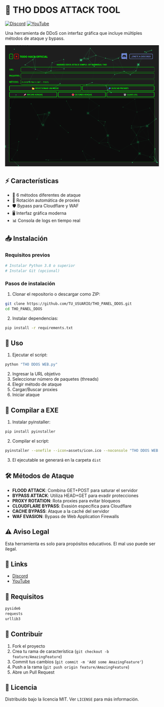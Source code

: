 # 🚀 THO DDOS ATTACK TOOL

[![Discord](https://img.shields.io/discord/123456789?color=7289da&label=Discord&logo=discord&logoColor=ffffff)](https://discord.gg/4svwzsy3UP)
[![YouTube](https://img.shields.io/badge/YouTube-FF0000?style=flat&logo=youtube&logoColor=white)](TU_LINK_DE_YOUTUBE)

Una herramienta de DDoS con interfaz gráfica que incluye múltiples métodos de ataque y bypass.

![Preview](assets/preview.png)

## ⚡ Características

- 🎯 6 métodos diferentes de ataque
- 🔄 Rotación automática de proxies
- 🛡️ Bypass para Cloudflare y WAF
- 🖥️ Interfaz gráfica moderna
- 📊 Consola de logs en tiempo real

## 📥 Instalación

### Requisitos previos

```bash
# Instalar Python 3.8 o superior
# Instalar Git (opcional)
```

### Pasos de instalación

1. Clonar el repositorio o descargar como ZIP:
```bash
git clone https://github.com/TU_USUARIO/THO_PANEL_DDOS.git
cd THO_PANEL_DDOS
```

2. Instalar dependencias:
```bash
pip install -r requirements.txt
```

## 🚀 Uso

1. Ejecutar el script:
```bash
python "THO DDOS WEB.py"
```

2. Ingresar la URL objetivo
3. Seleccionar número de paquetes (threads)
4. Elegir método de ataque
5. Cargar/Buscar proxies
6. Iniciar ataque

## 🔨 Compilar a EXE

1. Instalar pyinstaller:
```bash
pip install pyinstaller
```

2. Compilar el script:
```bash
pyinstaller --onefile --icon=assets/icon.ico --noconsole "THO DDOS WEB.py"
```

3. El ejecutable se generará en la carpeta `dist`

## 🛠️ Métodos de Ataque

- **FLOOD ATTACK**: Combina GET+POST para saturar el servidor
- **BYPASS ATTACK**: Utiliza HEAD+GET para evadir protecciones
- **PROXY ROTATION**: Rota proxies para evitar bloqueos
- **CLOUDFLARE BYPASS**: Evasión específica para Cloudflare
- **CACHE BYPASS**: Ataque a la caché del servidor
- **WAF EVASION**: Bypass de Web Application Firewalls

## ⚠️ Aviso Legal

Esta herramienta es solo para propósitos educativos. El mal uso puede ser ilegal.

## 🔗 Links

- [Discord](https://discord.gg/4svwzsy3UP)
- [YouTube](TU_LINK_DE_YOUTUBE)

## 📝 Requisitos

```txt
pyside6
requests
urllib3
```

## 🤝 Contribuir

1. Fork el proyecto
2. Crea tu rama de característica (`git checkout -b feature/AmazingFeature`)
3. Commit tus cambios (`git commit -m 'Add some AmazingFeature'`)
4. Push a la rama (`git push origin feature/AmazingFeature`)
5. Abre un Pull Request

## 📜 Licencia

Distribuido bajo la licencia MIT. Ver `LICENSE` para más información.
